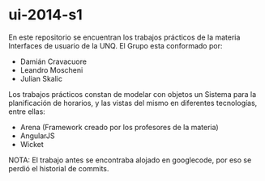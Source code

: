 ui-2014-s1
==========
En este repositorio se encuentran los trabajos prácticos
de la materia Interfaces de usuario de la UNQ.
El Grupo esta conformado por:
+ Damián Cravacuore
+ Leandro Moscheni
+ Julian Skalic

Los trabajos prácticos constan de modelar con objetos un
Sistema para la planificación de horarios, y las vistas
del mismo en diferentes tecnologías, entre ellas:
+ Arena (Framework creado por los profesores de la materia)
+ AngularJS
+ Wicket

NOTA: El trabajo antes se encontraba alojado en googlecode, 
por eso se perdió el historial de commits.